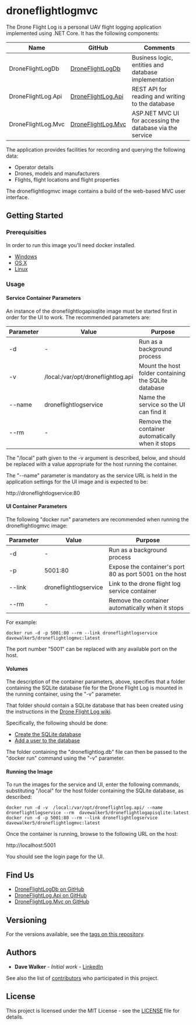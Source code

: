 # droneflightlogmvc

The Drone Flight Log is a personal UAV flight logging application implemented using .NET Core. It has the following components:

| Name               | GitHub                                                                  | Comments                                                  |
| ------------------ | ----------------------------------------------------------------------- | --------------------------------------------------------- |
| DroneFlightLogDb   | [DroneFlightLogDb](https://github.com/davewalker5/DroneFlightLogDb)     | Business logic, entities and database implementation      |
| DroneFlightLog.Api | [DroneFlightLog.Api](https://github.com/davewalker5/DroneFlightLog.Api) | REST API for reading and writing to the database          |
| DroneFlightLog.Mvc | [DroneFlightLog.Mvc](https://github.com/davewalker5/DroneFlightLog.Mvc) | ASP.NET MVC UI for accessing the database via the service |

The application provides facilities for recording and querying the following data:

- Operator details
- Drones, models and manufacturers
- Flights, flight locations and flight properties

The droneflightlogmvc image contains a build of the web-based MVC user interface.

## Getting Started

### Prerequisities

In order to run this image you'll need docker installed.

- [Windows](https://docs.docker.com/windows/started)
- [OS X](https://docs.docker.com/mac/started/)
- [Linux](https://docs.docker.com/linux/started/)

### Usage

#### Service Container Parameters

An instance of the dronefilghtlogapisqlite image must be started first in order for the UI to work. The recommended parameters are:

| Parameter | Value                              | Purpose                                              |
| --------- | ---------------------------------- | ---------------------------------------------------- |
| -d        | -                                  | Run as a background process                          |
| -v        | /local:/var/opt/droneflightlog.api | Mount the host folder containing the SQLite database |
| --name    | droneflightlogservice              | Name the service so the UI can find it               |
| --rm      | -                                  | Remove the container automatically when it stops     |

The "/local" path given to the -v argument is described, below, and should be replaced with a value appropriate for the host running the container.

The "--name" parameter is mandatory as the service URL is held in the application settings for the UI image and is expected to be:

http://droneflightlogservice:80

#### UI Container Parameters

The following "docker run" parameters are recommended when running the droneflightlogmvc image:

| Parameter | Value                 | Purpose                                                 |
| --------- | --------------------- | ------------------------------------------------------- |
| -d        | -                     | Run as a background process                             |
| -p        | 5001:80               | Expose the container's port 80 as port 5001 on the host |
| --link    | droneflightlogservice | Link to the drone flight log service container          |
| --rm      | -                     | Remove the container automatically when it stops        |

For example:

```shell
docker run -d -p 5001:80 --rm --link droneflightlogservice davewalker5/droneflightlogmvc:latest
```

The port number "5001" can be replaced with any available port on the host.

#### Volumes

The description of the container parameters, above, specifies that a folder containing the SQLite database file for the Drone Flight Log is mounted in the running container, using the "-v" parameter.

That folder should contain a SQLite database that has been created using the instructions in the [Drone Flight Log wiki](https://github.com/davewalker5/DroneFlightLogDb/wiki).

Specifically, the following should be done:

- [Create the SQLite database](https://github.com/davewalker5/DroneFlightLogDb/wiki/Using-a-SQLite-Database)
- [Add a user to the database](https://github.com/davewalker5/DroneFlightLogDb/wiki/REST-API)

The folder containing the "droneflightlog.db" file can then be passed to the "docker run" command using the "-v" parameter.

#### Running the Image

To run the images for the service and UI, enter the following commands, substituting "/local" for the host folder containing the SQLite database, as described:

```shell
docker run -d -v  /local:/var/opt/droneflightlog.api/ --name droneflightlogservice --rm  davewalker5/droneflightlogapisqlite:latest
docker run -d -p 5001:80 --rm --link droneflightlogservice davewalker5/droneflightlogmvc:latest
```

Once the container is running, browse to the following URL on the host:

http://localhost:5001

You should see the login page for the UI.

## Find Us

- [DroneFlightLogDb on GitHub](https://github.com/davewalker5/DroneFlightLogDb)
- [DroneFlightLog.Api on GitHub](https://github.com/davewalker5/DroneFlightLog.Api)
- [DroneFlightLog.Mvc on GitHub](https://github.com/davewalker5/DroneFlightLog.Mvc)

## Versioning

For the versions available, see the [tags on this repository](https://github.com/davewalker5/DroneFlightLog.Mvc/tags).

## Authors

- **Dave Walker** - _Initial work_ - [LinkedIn](https://www.linkedin.com/in/davewalker5/)

See also the list of [contributors](https://github.com/davewalker5/DroneFlightLog.Mvc/contributors) who
participated in this project.

## License

This project is licensed under the MIT License - see the [LICENSE](https://github.com/davewalker5/DroneFlightLog.Mvc/blob/master/LICENSE) file for details.
